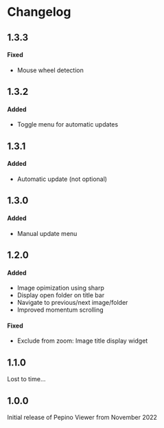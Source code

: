 # Changelog

## 1.3.3
  #### Fixed
  - Mouse wheel detection

## 1.3.2
  #### Added
  - Toggle menu for automatic updates
    
## 1.3.1
  #### Added
  - Automatic update (not optional)

## 1.3.0
  #### Added
  - Manual update menu

## 1.2.0
  #### Added
  - Image opimization using sharp
  - Display open folder on title bar
  - Navigate to previous/next image/folder
  - Improved momentum scrolling
 
  #### Fixed
  - Exclude from zoom: Image title display widget

## 1.1.0
Lost to time...

## 1.0.0
Initial release of Pepino Viewer from November 2022
